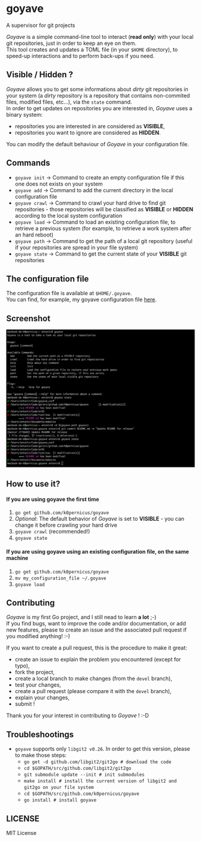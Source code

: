 # goyave
A supervisor for git projects

_Goyave_ is a simple command-line tool to interact (**read only**) with your local git repositories, just in order to keep an eye on them.  
This tool creates and updates a TOML file (in your `$HOME` directory), to speed-up interactions and to perform back-ups if you need.

## Visible / Hidden ?

_Goyave_ allows you to get some informations about _dirty_ git repositories in your system (a _dirty_ repository is a repository that contains non-commited files, modified files, etc...), via the `state` command.   
In order to get updates on repositories you are interested in, _Goyave_ uses a binary system:
* repositories you are interested in are considered as **VISIBLE**,
* repositories you want to ignore are considered as **HIDDEN**.

You can modify the default behaviour of _Goyave_ in your configuration file.

## Commands

* `goyave init` -> Command to create an empty configuration file if this one does not exists on your system  
* `goyave add` -> Command to add the current directory in the local configuration file  
* `goyave crawl` -> Command to crawl your hard drive to find git repositories - those repositories will be classified as **VISIBLE** or **HIDDEN** according to the local system configuration  
* `goyave load` -> Command to load an existing configuration file, to retrieve a previous system (for example, to retrieve a work system after an hard reboot)  
* `goyave path` -> Command to get the path of a local git repository (useful if your repositories are spread in your file system)
* `goyave state` -> Command to get the current state of your **VISIBLE** git repositories

## The configuration file

The configuration file is available at `$HOME/.goyave`.  
You can find, for example, my goyave configuration file [here](https://github.com/k0pernicus/goyave_conf).

## Screenshot

![Simple screenshot](./pictures/goyave.png)

## How to use it?

#### If you are using goyave the first time

1.  `go get github.com/k0pernicus/goyave`
2. *Optional*: The default behavior of _Goyave_ is set to **VISIBLE** - you can change it before crawling your hard drive
3. `goyave crawl` (recommended!)
4. `goyave state`

#### If you are using goyave using an existing configuration file, on the same machine

1. `go get github.com/k0pernicus/goyave`
2. `mv my_configuration_file ~/.goyave`
3. `goyave load`

## Contributing

_Goyave_ is my first Go project, and I still nead to learn **a lot** ;-)  
If you find bugs, want to improve the code and/or documentation, or add new features, please to create an issue and the associated pull request if you modified anything! :-)

If you want to create a pull request, this is the procedure to make it great:

* create an issue to explain the problem you encountered (except for typo),
* fork the project,
* create a local branch to make changes (from the `devel` branch),
* test your changes,
* create a pull request (please compare it with the `devel` branch),
* explain your changes,
* submit !

Thank you for your interest in contributing to _Goyave_ ! :-D

## Troubleshootings

* `goyave` supports only `libgit2 v0.26`. In order to get this version, please to make those steps:
    *   `go get -d github.com/libgit2/git2go # download the code`
    *   `cd $GOPATH/src/github.com/libgit2/git2go`
    *   `git submodule update --init # init submodules`
    *   `make install # install the current version of libgit2 and git2go on your file system`
    *   `cd $GOPATH/src/github.com/k0pernicus/goyave`
    *   `go install # install goyave`

## LICENSE

MIT License
